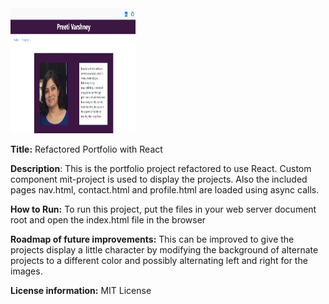 <img src='./images/portfolio.png' width="200px" height="200px" />

**Title:** Refactored Portfolio with React

**Description**: This is the portfolio project refactored to use React. Custom component mit-project is used to display the projects. Also the included pages nav.html, contact.html and profile.html are loaded using async calls.

**How to Run:** To run this project, put the files in your web server document root and open the index.html file in the browser 

**Roadmap of future improvements:** This can be improved to give the projects display a little character by modifying the background of alternate projects to a different color and possibly alternating left and right for the images.

**License information:** MIT License

